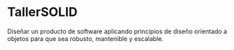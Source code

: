 # TallerSOLID
Diseñar un producto de software aplicando principios de diseño orientado a objetos para que sea robusto, mantenible y escalable.
